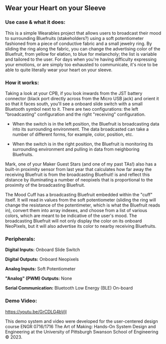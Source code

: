 ## Wear your Heart on your Sleeve

### Use case & what it does: 

This is a simple Wearables project that allows users to broadcast their mood to surrounding Bluefruits (stakeholders?) using a soft potentiometer fashioned from a piece of conductive fabric and a small jewelry ring. By sliding the ring along the fabric, you can change the advertising color of the Bluefruit, from yellow for elation, to blue for melancholy; the list is variable and tailored to the user. For days when you're having difficulty expressing your emotions, or are simply too exhausted to communicate, it's nice to be able to quite literally wear your heart on your sleeve.  

### How it works:

Taking a look at your CPB, if you look inwards from the JST battery connector (black port directly across from the Micro USB jack) and orient it so that it faces south, you'll see a onboard slide switch with a small Bluetooth symbol next to it. There are two configurations: the left "broadcasting" configuration and the right "receiving" configuration.

- When the switch is in the left position, the Bluefruit is broadcasting data into its surrounding environment. The data broadcasted can take a number of different forms, for example, color, position, etc.

- When the switch is in the right position, the Bluefruit is monitoring its surrounding environment and pulling in data from neighboring Bluefruits.

Mark, one of your Maker Guest Stars (and one of my past TAs!) also has a built-in proximity sensor from last year that calculates how far away the receiving Bluefruit is from the broadcasting Bluefruit! is and reflect this distance by illuminating a number of neopixels that is proportional to the proximity of the broadcasting Bluefruit.

The Mood Cuff has a broadcasting Bluefruit embedded within the "cuff" itself. It will read in values from the soft potentiometer (sliding the ring will change the resistance of the potentimeter, which is what the Bluefruit reads in), convert them into array indexes, and choose from a list of various colors, which are meant to be indicative of the user's mood. The broadcasting Bluefruit will not only display the color on its onboard NeoPixels, but it will also advertise its color to nearby receiving Bluefruits. 

### Peripherals:

**Digital Inputs:**
Onboard Slide Switch

**Digital Outputs:**
Onboard Neopixels

**Analog Inputs:**
Soft Potentiometer

**"Analog" (PWM) Outputs:**
None

**Serial Communication:**
Bluetooth Low Energy (BLE) On-board

### Demo Video: 
https://youtu.be/GrCDLG4bVjI

This demo system and video were developed for the user-centered design course ENGR 0716/1716 The Art of Making: Hands-On System Design and Engineering at the University of Pittsburgh Swanson School of Engineering © 2023.

